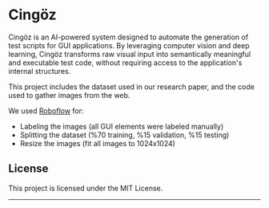 # Cingöz

Cingöz is an AI-powered system designed to automate the generation of test scripts for GUI applications. By leveraging computer vision and deep learning, Cingöz transforms raw visual input into semantically meaningful and executable test code, without requiring access to the application's internal structures.

This project includes the dataset used in our research paper, and the code used to gather images from the web. 

We used [Roboflow](https://app.roboflow.com) for: 
- Labeling the images (all GUI elements were labeled manually)
- Splitting the dataset (%70 training, %15 validation, %15 testing)
- Resize the images (fit all images to 1024x1024)


## License

This project is licensed under the MIT License.

---
